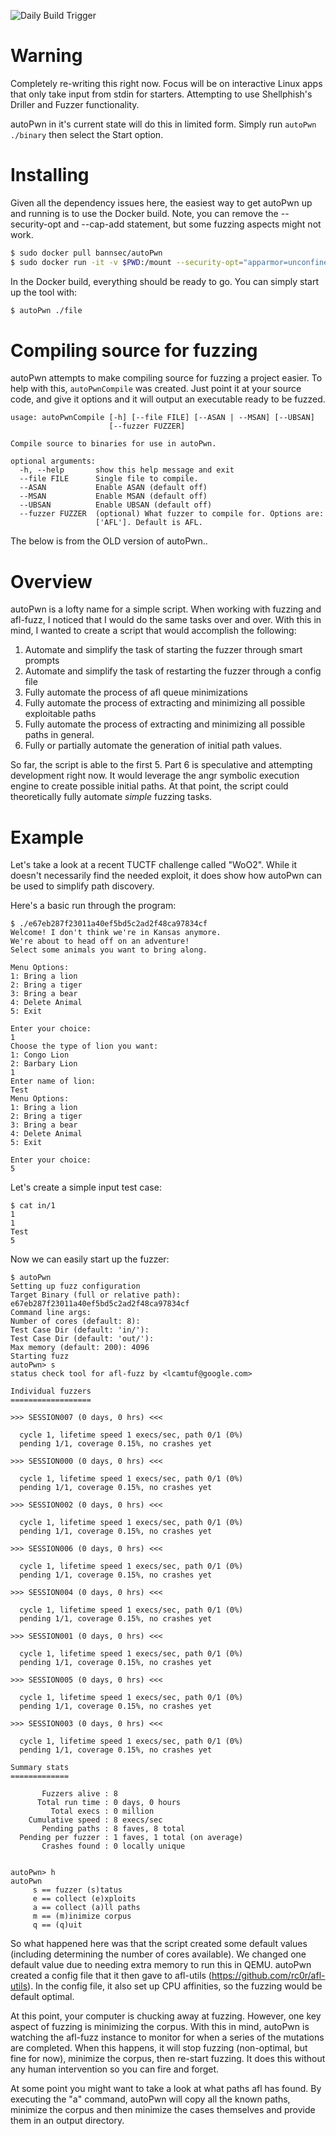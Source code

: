 ![Daily Build Trigger](https://github.com/bannsec/autoPwn/workflows/Daily%20Build%20Trigger/badge.svg)

# Warning
Completely re-writing this right now. Focus will be on interactive Linux apps that only take input from stdin for starters. Attempting to use Shellphish's Driller and Fuzzer functionality.

autoPwn in it's current state will do this in limited form. Simply run `autoPwn ./binary` then select the Start option.

# Installing
Given all the dependency issues here, the easiest way to get autoPwn up and running is to use the Docker build. Note, you can remove the --security-opt and --cap-add statement, but some fuzzing aspects might not work.

```bash
$ sudo docker pull bannsec/autoPwn
$ sudo docker run -it -v $PWD:/mount --security-opt="apparmor=unconfined" --cap-add=SYS_PTRACE -e DISPLAY=$DISPLAY -v /tmp/.X11-unix/:/tmp/.X11-unix/ bannsec/autopwn
```

In the Docker build, everything should be ready to go. You can simply start up the tool with:

```bash
$ autoPwn ./file
```

# Compiling source for fuzzing
autoPwn attempts to make compiling source for fuzzing a project easier. To help with this, `autoPwnCompile` was created. Just point it at your source code, and give it options and it will output an executable ready to be fuzzed.

```
usage: autoPwnCompile [-h] [--file FILE] [--ASAN | --MSAN] [--UBSAN]
                      [--fuzzer FUZZER]

Compile source to binaries for use in autoPwn.

optional arguments:
  -h, --help       show this help message and exit
  --file FILE      Single file to compile.
  --ASAN           Enable ASAN (default off)
  --MSAN           Enable MSAN (default off)
  --UBSAN          Enable UBSAN (default off)
  --fuzzer FUZZER  (optional) What fuzzer to compile for. Options are:
                   ['AFL']. Default is AFL.
```

The below is from the OLD version of autoPwn..

# Overview
autoPwn is a lofty name for a simple script. When working with fuzzing and afl-fuzz, I noticed that I would do the same tasks over and over. With this in mind, I wanted to create a script that would accomplish the following:


1. Automate and simplify the task of starting the fuzzer through smart prompts
2. Automate and simplify the task of restarting the fuzzer through a config file
3. Fully automate the process of afl queue minimizations
4. Fully automate the process of extracting and minimizing all possible exploitable paths
5. Fully automate the process of extracting and minimizing all possible paths in general.
6. Fully or partially automate the generation of initial path values.


So far, the script is able to the first 5. Part 6 is speculative and attempting development right now. It would leverage the angr symbolic execution engine to create possible initial paths. At that point, the script could theoretically fully automate *simple* fuzzing tasks.

# Example
Let's take a look at a recent TUCTF challenge called "WoO2". While it doesn't necessarily find the needed exploit, it does show how autoPwn can be used to simplify path discovery.

Here's a basic run through the program:

```text
$ ./e67eb287f23011a40ef5bd5c2ad2f48ca97834cf 
Welcome! I don't think we're in Kansas anymore.
We're about to head off on an adventure!
Select some animals you want to bring along.

Menu Options:
1: Bring a lion
2: Bring a tiger
3: Bring a bear
4: Delete Animal
5: Exit

Enter your choice:
1
Choose the type of lion you want:
1: Congo Lion
2: Barbary Lion
1
Enter name of lion:
Test
Menu Options:
1: Bring a lion
2: Bring a tiger
3: Bring a bear
4: Delete Animal
5: Exit

Enter your choice:
5
```

Let's create a simple input test case:

```text
$ cat in/1 
1
1
Test
5
```

Now we can easily start up the fuzzer:

```text
$ autoPwn 
Setting up fuzz configuration
Target Binary (full or relative path): e67eb287f23011a40ef5bd5c2ad2f48ca97834cf
Command line args: 
Number of cores (default: 8): 
Test Case Dir (default: 'in/'): 
Test Case Dir (default: 'out/'): 
Max memory (default: 200): 4096
Starting fuzz
autoPwn> s
status check tool for afl-fuzz by <lcamtuf@google.com>

Individual fuzzers
==================

>>> SESSION007 (0 days, 0 hrs) <<<

  cycle 1, lifetime speed 1 execs/sec, path 0/1 (0%)
  pending 1/1, coverage 0.15%, no crashes yet

>>> SESSION000 (0 days, 0 hrs) <<<

  cycle 1, lifetime speed 1 execs/sec, path 0/1 (0%)
  pending 1/1, coverage 0.15%, no crashes yet

>>> SESSION002 (0 days, 0 hrs) <<<

  cycle 1, lifetime speed 1 execs/sec, path 0/1 (0%)
  pending 1/1, coverage 0.15%, no crashes yet

>>> SESSION006 (0 days, 0 hrs) <<<

  cycle 1, lifetime speed 1 execs/sec, path 0/1 (0%)
  pending 1/1, coverage 0.15%, no crashes yet

>>> SESSION004 (0 days, 0 hrs) <<<

  cycle 1, lifetime speed 1 execs/sec, path 0/1 (0%)
  pending 1/1, coverage 0.15%, no crashes yet

>>> SESSION001 (0 days, 0 hrs) <<<

  cycle 1, lifetime speed 1 execs/sec, path 0/1 (0%)
  pending 1/1, coverage 0.15%, no crashes yet

>>> SESSION005 (0 days, 0 hrs) <<<

  cycle 1, lifetime speed 1 execs/sec, path 0/1 (0%)
  pending 1/1, coverage 0.15%, no crashes yet

>>> SESSION003 (0 days, 0 hrs) <<<

  cycle 1, lifetime speed 1 execs/sec, path 0/1 (0%)
  pending 1/1, coverage 0.15%, no crashes yet

Summary stats
=============

       Fuzzers alive : 8
      Total run time : 0 days, 0 hours
         Total execs : 0 million
    Cumulative speed : 8 execs/sec
       Pending paths : 8 faves, 8 total
  Pending per fuzzer : 1 faves, 1 total (on average)
       Crashes found : 0 locally unique


autoPwn> h
autoPwn
     s == fuzzer (s)tatus
     e == collect (e)xploits
     a == collect (a)ll paths
     m == (m)inimize corpus
     q == (q)uit
```

So what happened here was that the script created some default values (including determining the number of cores available). We changed one default value due to needing extra memory to run this in QEMU. autoPwn created a config file that it then gave to afl-utils (https://github.com/rc0r/afl-utils). In the config file, it also set up CPU affinities, so the fuzzing would be default optimal.

At this point, your computer is chucking away at fuzzing. However, one key aspect of fuzzing is minimizing the corpus. With this in mind, autoPwn is watching the afl-fuzz instance to monitor for when a series of the mutations are completed. When this happens, it will stop fuzzing (non-optimal, but fine for now), minimize the corpus, then re-start fuzzing. It does this without any human intervention so you can fire and forget.

At some point you might want to take a look at what paths afl has found. By executing the "a" command, autoPwn will copy all the known paths, minimize the corpus and then minimize the cases themselves and provide them in an output directory.
